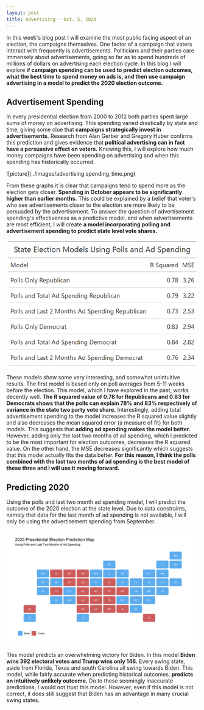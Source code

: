 ```yaml
---
layout: post
title: Advertising - Oct. 5, 2020
---
```


In this week's blog post I will examine the most public facing aspect of an election, the campaigns themselves. One factor of a campaign that voters interact with frequently is advertisements. Politicians and their parties care immensely about advertisements, going so far as to spend hundreds of millions of dollars on advertising each election cycle. In this blog I will explore **if campaign spending can be used to predict election outcomes, what the best time to spend money on ads is, and then use campaign advertising in a model to predict the 2020 election outcome.** 

## Advertisement Spending

In every presidential election from 2000 to 2012 both parties spent large sums of money on advertising. This spending varied drastically by state and time, giving some clue that **campaigns strategically invest in advertisements.** Research from Alan Gerber and Gregory Huber confirms this prediction and gives evidence that **political advertising can in fact have a persuasive effect on voters.** Knowing this, I will explore how much money campaigns have been spending on advertising and when this spending has historically occurred. 

![picture](../images/advertising spending_time.png)

From these graphs it is clear that campaigns tend to spend more as the election gets closer. **Spending in October appears to be significantly higher than earlier months.** This could be explained by a belief that voter's who see advertisements closer to the election are more likely to be persuaded by the advertisement. To answer the question of advertisement spending's effectiveness as a predictive model, and when advertisements are most efficient, I will create **a model incorporating polling and advertisement spending to predict state level vote shares.**

![picture](../images/ad_models_gt.png)

These models show some very interesting, and somewhat unintuitive results. The first model is based only on poll averages from 5-11 weeks before the election. This model, which I have explored in the past, works decently well. **The R squared value of 0.78 for Republicans and 0.83 for Democrats shows that the polls can explain 78% and 83% respectively of variance in the state two party vote share.** Interestingly, adding total advertisement spending to the model increases the R squared value slightly and also decreases the mean squared error (a measure of fit) for both models. This suggests that **adding ad spending makes the model better.** However, adding only the last two months of ad spending, which I predicted to be the most important for election outcomes, decreases the R squared value. On the other hand, the MSE decreases significantly which suggests that this model actually fits the data better. **For this reason, I think the polls combined with the last two months of ad spending is the best model of these three and I will use it moving forward.**

## Predicting 2020

Using the polls and last two month ad spending model, I will predict the outcome of the 2020 election at the state level. Due to data constraints, namely that data for the last month of ad spending is not available, I will only be using the advertisement spending from September. 

![picture](../images/poll_spend_predict.png)

This model predicts an overwhelming victory for Biden. In this model **Biden wins 392 electoral votes and Trump wins only 146.** Every swing state, aside from Florida, Texas and south Carolina all swing towards Biden. This model, while fairly accurate when predicting historical outcomes, **predicts an intuitively unlikely outcome.** Do to these seemingly inaccurate predictions, I would not trust this model. However, even if this model is not correct, it does still suggest that Biden has an advantage in many crucial swing states.  